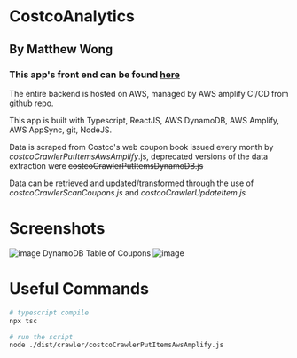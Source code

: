 # CostcoAnalytics

## By Matthew Wong

### This app's front end can be found [here](https://master.d2ma2xsnuu3nlm.amplifyapp.com/)

The entire backend is hosted on AWS, managed by AWS amplify CI/CD from github repo.

This app is built with Typescript, ReactJS, AWS DynamoDB, AWS Amplify, AWS AppSync, git, NodeJS.

Data is scraped from Costco's web coupon book issued every month by _costcoCrawlerPutItemsAwsAmplify_.js, deprecated versions of the data extraction were ~~costcoCrawlerPutItemsDynamoDB.js~~

Data can be retrieved and updated/transformed through the use of _costcoCrawlerScanCoupons.js_ and _costcoCrawlerUpdateItem.js_

# Screenshots

![image](https://user-images.githubusercontent.com/20716672/144202482-d7a4d2d9-d34e-46a9-9f90-1b1e752fdf5c.png)
DynamoDB Table of Coupons
![image](https://user-images.githubusercontent.com/20716672/144202930-5e390b3d-87d2-4ff3-9189-89bc4c9ed049.png)

# Useful Commands

```bash
# typescript compile
npx tsc
```

```bash
# run the script
node ./dist/crawler/costcoCrawlerPutItemsAwsAmplify.js
```
